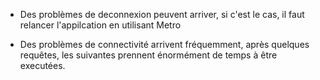 - Des problèmes de deconnexion peuvent arriver, si c'est le cas, il faut relancer l'appilcation en utilisant Metro

- Des problèmes de connectivité arrivent fréquemment, après quelques requêtes, les suivantes prennent énormément de temps à être executées.

